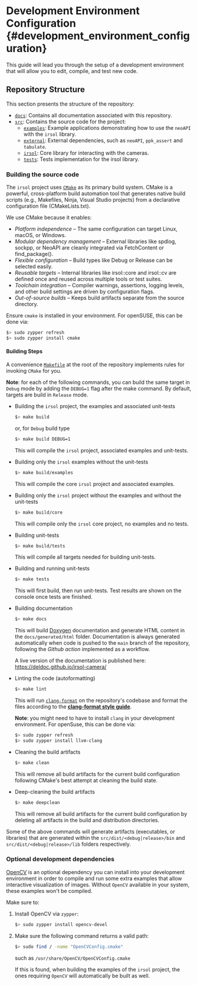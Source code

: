 # Development Environment Configuration {#development_environment_configuration}

This guide will lead you through the setup of a development environment that will allow you to edit, compile, and test new code.

## Repository Structure
This section presents the structure of the repository:
- [`docs`](../../docs/): Contains all documentation associated with this repository.
- [`src`](../../src/): Contains the source code for the project:
  - [`examples`](../../src/examples/): Example applications demonstrating how to use the `neoAPI` with the `irsol` library.
  - [`external`](../../src/external/): External dependencies, such as `neoAPI`, `ppk_assert` and `tabulate`.
  - [`irsol`](../../src/irsol/): Core library for interacting with the cameras.
  - [`tests`](../../src/tests/): Tests implementation for the irsol library.


### Building the source code

The `irsol` project uses [`CMake`](https://cmake.org/) as its primary build system. CMake is a powerful, cross-platform build automation tool that generates native build scripts (e.g., Makefiles, Ninja, Visual Studio projects) from a declarative configuration file (CMakeLists.txt).

We use CMake because it enables:

 * _Platform independence_ – The same configuration can target Linux, macOS, or Windows.
 * _Modular dependency management_ – External libraries like spdlog, sockpp, or NeoAPI are cleanly integrated via FetchContent or find_package().
 * _Flexible configuration_ – Build types like Debug or Release can be selected easily.
 * _Reusable targets_ – Internal libraries like irsol::core and irsol::cv are defined once and reused across multiple tools or test suites.
 * _Toolchain integration_ – Compiler warnings, assertions, logging levels, and other build settings are driven by configuration flags.
 * _Out-of-source builds_ – Keeps build artifacts separate from the source directory.

Ensure `cmake` is installed in your environment. For openSUSE, this can be done via:
```sh
$> sudo zypper refresh
$> sudo zypper install cmake
```

#### Building Steps
A convenience [`Makefile`](../../Makefile) at the root of the repository implements rules for invoking `CMake` for you.

**Note**: for each of the following commands, you can build the same target in `Debug` mode by adding the `DEBUG=1` flag after the make command. By default, targets are build in `Release` mode.

* Building the `irsol` project, the examples and associated unit-tests
  ```sh
  $> make build
  ```
  or, for `Debug` build type
  ```sh
  $> make build DEBUG=1
  ```
  This will compile the `irsol` project, associated examples and unit-tests.

* Building only the `irsol` examples without the unit-tests
  ```sh
  $> make build/examples
  ```
  This will compile the core `irsol` project and associated examples.

* Building only the `irsol` project without the examples and without the unit-tests
  ```sh
  $> make build/core
  ```
  This will compile only the `irsol` core project, no examples and no tests.
  
* Building  unit-tests
  ```sh
  $> make build/tests
  ```
  This will compile all targets needed for building unit-tests.

* Building and running unit-tests
  ```sh
  $> make tests
  ```
  This will first build, then run unit-tests. Test results are shown on the console once tests are finished.

* Building documentation
  ```sh
  $> make docs
  ```
  This will build [Doxygen](https://www.doxygen.nl/index.html) documentation and generate HTML content in the `docs/generated/html` folder.
  Documentation is always generated automatically when code is pushed to the `main` branch of the repository, following the _Github action_ implemented as a workflow.

  A live version of the documentation is published here: https://deldoc.github.io/irsol-camera/

* Linting the code (autoformatting)
  ```sh
  $> make lint
  ```
  This will run [`clang-format`](https://clang.llvm.org/docs/ClangFormat.html) on the repository's codebase and format the files according to the <a href=".clang-format" target="_blank"><b>clang-format style guide</b></a>.

  **Note**: you might need to have to install `clang` in your development environment. For openSuse, this can be done via:
  ```sh
  $> sudo zypper refresh
  $> sudo zypper install llvm-clang
  ```

* Cleaning the build artifacts
  ```sh
  $> make clean
  ```
  This will remove all build artifacts for the current build configuration following CMake's best attempt at cleaning the build state.

* Deep-cleaning the build artifacts
  ```sh
  $> make deepclean
  ```
  This will remove all build artifacts for the current build configuration by deleting all artifacts in the build and distribution directories.


Some of the above commands will generate artifacts (executables, or libraries) that are generated within the `src/dist/<debug|release>/bin` and `src/dist/<debug|release>/lib` folders respectively.


### Optional development dependencies
[OpenCV](https://opencv.org/) is an optional dependency you can install into your development environment in order to compile and run some extra examples that allow interactive visualization of images. Without `OpenCV` available in your system, these examples won't be compiled.

Make sure to:
1. Install OpenCV via `zypper`:
   ```sh
   $> sudo zypper install opencv-devel
   ```
2. Make sure the following command returns a valid path:
   ```sh
   $> sudo find / -name "OpenCVConfig.cmake"
   ```
   such as `/usr/share/OpenCV/OpenCVConfig.cmake`
   
   If this is found, when building the examples of the `irsol` project, the ones requiring `OpenCV` will automatically be built as well.
